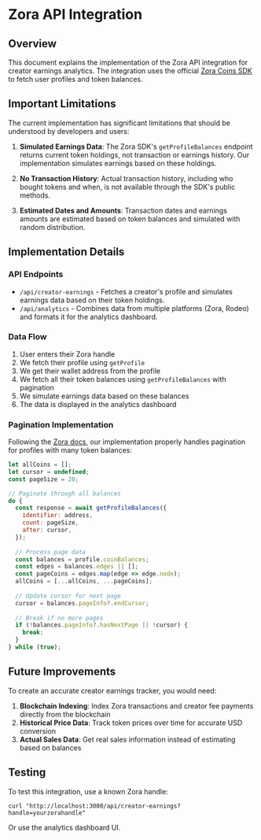 # Zora API Integration

## Overview

This document explains the implementation of the Zora API integration for creator earnings analytics. The integration uses the official [Zora Coins SDK](https://docs.zora.co/coins/sdk/queries/profile) to fetch user profiles and token balances.

## Important Limitations

The current implementation has significant limitations that should be understood by developers and users:

1. **Simulated Earnings Data**: The Zora SDK's `getProfileBalances` endpoint returns current token holdings, not transaction or earnings history. Our implementation simulates earnings based on these holdings.

2. **No Transaction History**: Actual transaction history, including who bought tokens and when, is not available through the SDK's public methods.

3. **Estimated Dates and Amounts**: Transaction dates and earnings amounts are estimated based on token balances and simulated with random distribution.

## Implementation Details

### API Endpoints

- `/api/creator-earnings` - Fetches a creator's profile and simulates earnings data based on their token holdings.
- `/api/analytics` - Combines data from multiple platforms (Zora, Rodeo) and formats it for the analytics dashboard.

### Data Flow

1. User enters their Zora handle
2. We fetch their profile using `getProfile`
3. We get their wallet address from the profile
4. We fetch all their token balances using `getProfileBalances` with pagination
5. We simulate earnings data based on these balances
6. The data is displayed in the analytics dashboard

### Pagination Implementation

Following the [Zora docs](https://docs.zora.co/coins/sdk/queries/profile#getprofilebalances), our implementation properly handles pagination for profiles with many token balances:

```javascript
let allCoins = [];
let cursor = undefined;
const pageSize = 20;

// Paginate through all balances
do {
  const response = await getProfileBalances({
    identifier: address,
    count: pageSize,
    after: cursor,
  });
  
  // Process page data
  const balances = profile.coinBalances;
  const edges = balances.edges || [];
  const pageCoins = edges.map(edge => edge.node);
  allCoins = [...allCoins, ...pageCoins];
  
  // Update cursor for next page
  cursor = balances.pageInfo?.endCursor;
  
  // Break if no more pages
  if (!balances.pageInfo?.hasNextPage || !cursor) {
    break;
  }
} while (true);
```

## Future Improvements

To create an accurate creator earnings tracker, you would need:

1. **Blockchain Indexing**: Index Zora transactions and creator fee payments directly from the blockchain
2. **Historical Price Data**: Track token prices over time for accurate USD conversion
3. **Actual Sales Data**: Get real sales information instead of estimating based on balances

## Testing

To test this integration, use a known Zora handle:

```
curl "http://localhost:3000/api/creator-earnings?handle=yourzorahandle"
```

Or use the analytics dashboard UI. 